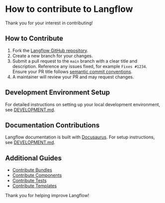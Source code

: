 # How to contribute to Langflow

Thank you for your interest in contributing!

## How to Contribute

1. Fork the [Langflow GitHub repository](https://github.com/langflow-ai/langflow).
2. Create a new branch for your changes.
3. Submit a pull request to the `main` branch with a clear title and description.
Reference any issues fixed, for example `Fixes #1234`.
Ensure your PR title follows [semantic commit conventions](https://www.conventionalcommits.org/).
4. A maintainer will review your PR and may request changes.

## Development Environment Setup

For detailed instructions on setting up your local development environment, see [DEVELOPMENT.md](./DEVELOPMENT.md).

## Documentation Contributions

Langflow documentation is built with [Docusaurus](https://docusaurus.io/).
For setup instructions, see [DEVELOPMENT.md](./DEVELOPMENT.md).

## Additional Guides

- [Contribute Bundles](./docs/docs/Contributing/contributing-bundles.mdx)
- [Contribute Components](./docs/docs/Contributing/contributing-components.mdx)
- [Contribute Tests](./docs/docs/Contributing/contributing-component-tests.mdx)
- [Contribute Templates](./docs/docs/Contributing/contributing-templates.mdx)

Thank you for helping improve Langflow!